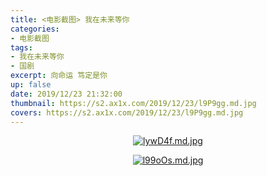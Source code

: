 ```yaml
---
title: <电影截图> 我在未来等你
categories:
- 电影截图
tags: 
- 我在未来等你
- 国剧
excerpt: 向命运 笃定是你
up: false
date: 2019/12/23 21:32:00
thumbnail: https://s2.ax1x.com/2019/12/23/l9P9gg.md.jpg
covers: https://s2.ax1x.com/2019/12/23/l9P9gg.md.jpg
---
```


  <div align="center">
  
[![lywD4f.md.jpg](https://s2.ax1x.com/2020/01/06/lywD4f.md.jpg)](https://imgchr.com/i/lywD4f)

[![l99oOs.md.jpg](https://s2.ax1x.com/2019/12/23/l99oOs.md.jpg)](https://imgchr.com/i/l99oOs)


  </div>